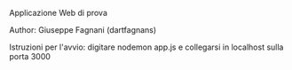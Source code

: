 Applicazione Web di prova

Author: Giuseppe Fagnani (dartfagnans)

Istruzioni per l'avvio: digitare nodemon app.js e collegarsi in localhost sulla porta 3000
